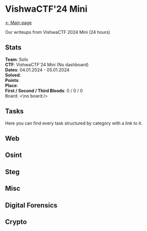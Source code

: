 # VishwaCTF'24 Mini

[<- Main page](../../)

Our writeups from VishwaCTF 2024 Mini (24 hours)
## Stats

**Team**: Solo <br>
**CTF**: VishwaCTF'24 Mini (No dashboard) <br>
**Dates**: 04.01.2024 - 05.01.2024 <br>
**Solved**: <br>
**Points**:  <br>
**Place**:  <br>
**First / Second / Third Bloods**: 0 / 0 / 0 <br>
Board:
<\no board:/>

## Tasks

Here you can find every task structured by category with a link to it.

**Web**
- 


**Osint**
- 

**Steg**
- 

**Misc**
- 

**Digital Forensics**
- 

**Crypto**
- 

